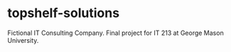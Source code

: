 # topshelf-solutions
Fictional IT Consulting Company.  Final project for IT 213 at George Mason University.
